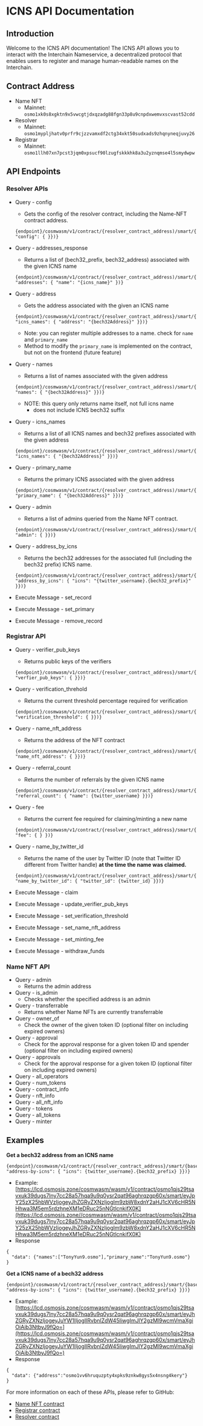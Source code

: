 # ICNS API Documentation

Introduction
------------

Welcome to the ICNS API documentation! The ICNS API allows you to interact with the Interchain Nameservice, a decentralized protocol that enables users to register and manage human-readable names on the Interchain.

Contract Address
----------------

*   Name NFT
    *   Mainnet:  `osmo1xk0s8xgktn9x5vwcgtjdxqzadg88fgn33p8u9cnpdxwemvxscvast52cdd`
*   Resolver
    *   Mainnet:  `osmo1mypljhatv0prfr9cjzzvamxdf2ctg34xkt50sudxads9zhqnyneqjuvy26`
*   Registrar
    *   Mainnet:  `osmo1llh07xn7pcst3jqm0xpsucf90lzugfskkkhk8a3u2yznqmse4l5smydwpw`

API Endpoints
-------------

### Resolver APIs

*   Query - config
    *   Gets the config of the resolver contract, including the Name-NFT contract address.
    
    ```plain
    {endpoint}/cosmwasm/v1/contract/{resolver_contract_address)/smart/{base64Encoding({ "config": { }})}
    ```
    
*   Query - addresses\_response
    *   Returns a list of (bech32\_prefix, bech32\_address) associated with the given ICNS name
    
    ```plain
    {endpoint}/cosmwasm/v1/contract/{resolver_contract_address)/smart/{base64Encoding({ "addresses": { "name": "{icns_name}" })}
    ```
    
*   Query - address
    *   Gets the address associated with the given an ICNS name
    
    ```plain
    {endpoint}/cosmwasm/v1/contract/{resolver_contract_address}/smart/{base64Encoding({ "icns_names": { "address": "{bech32Address}" }})} 
    ```
    
    *   Note: you can register multiple addresses to a name. check for `name` and `primary_name`
    *   Method to modify the `primary_name` is implemented on the contract, but not on the frontend (future feature)
*   Query - names
    *   Returns a list of names associated with the given address
    
    ```plain
    {endpoint}/cosmwasm/v1/contract/{resolver_contract_address)/smart/{base64Encoding({ "names": { "{bech32Address}" }})}
    ```
    
    *   NOTE: this query only returns name itself, not full icns name
        *   does not include ICNS bech32 suffix
*   Query - icns\_names
    *   Returns a list of all ICNS names and bech32 prefixes associated with the given address
    
    ```plain
    {endpoint}/cosmwasm/v1/contract/{resolver_contract_address)/smart/{base64Encoding({ "icns_names": { "{bech32Address}" }})}
    ```
    
*   Query - primary\_name
    *   Returns the primary ICNS associated with the given address
    
    ```plain
    {endpoint}/cosmwasm/v1/contract/{resolver_contract_address)/smart/{base64Encoding({ "primary_name": { "{bech32Address}" }})}
    ```
    
*   Query - admin
    *   Returns a list of admins queried from the Name NFT contract.
    
    ```plain
    {endpoint}/cosmwasm/v1/contract/{resolver_contract_address}/smart/{base64Encoding({ "admin": { }})}
    ```
    
*   Query - address\_by\_icns
    *   Returns the bech32 addresses for the associated full (including the bech32 prefix) ICNS name.
    
    ```plain
    {endpoint}/cosmwasm/v1/contract/{resolver_contract_address}/smart/{base64Encoding({ "address_by_icns": { "icns": "{twitter_username}.{bech32_prefix}" }})}
    ```
    
*   Execute Message - set\_record
*   Execute Message - set\_primary
*   Execute Message - remove\_record

### Registrar API

*   Query - verifier\_pub\_keys
    *   Returns public keys of the verifiers
    
    ```plain
    {endpoint}/cosmwasm/v1/contract/{resolver_contract_address}/smart/{base64Encoding({ "verfier_pub_keys": { }})}
    ```
    
*   Query - verification\_threhold
    *   Returns the current threshold percentage required for verification
    
    ```plain
    {endpoint}/cosmwasm/v1/contract/{resolver_contract_address}/smart/{base64Encoding({ "verification_threshold": { }})}
    ```
    
*   Query - name\_nft\_address
    *   Returns the address of the NFT contract
    
    ```plain
    {endpoint}/cosmwasm/v1/contract/{resolver_contract_address}/smart/{base64Encoding({ "name_nft_address": { }})}
    ```
    
*   Query - referral\_count
    *   Returns the number of referrals by the given ICNS name
    
    ```plain
    {endpoint}/cosmwasm/v1/contract/{resolver_contract_address}/smart/{base64Encoding({ "referral_count": { "name": {twitter_username} }})}
    ```
    
*   Query - fee
    *   Returns the current fee required for claiming/minting a new name
    
    ```plain
    {endpoint}/cosmwasm/v1/contract/{resolver_contract_address}/smart/{base64Encoding({ "fee": { } })}
    ```
    
*   Query - name\_by\_twitter\_id
    *   Returns the name of the user by Twitter ID (note that Twitter ID different from Twitter handle) **at the time the name was claimed.**
    
    ```plain
    {endpoint}/cosmwasm/v1/contract/{resolver_contract_address}/smart/{base64Encoding({ "name_by_twitter_id": { "twitter_id": {twitter_id} }})}
    ```
    
*   Execute Message - claim
*   Execute Message - update\_verifier\_pub\_keys
*   Execute Message - set\_verification\_threshold
*   Execute Message - set\_name\_nft\_address
*   Execute Message - set\_minting\_fee
*   Execute Message - withdraw\_funds

### **Name NFT API**

*   Query - admin
    *   Returns the admin address
*   Query - is\_admin
    *   Checks whether the specified address is an admin
*   Query - transferrable
    *   Returns whether Name NFTs are currently transferrable
*   Query - owner\_of
    *   Check the owner of the given token ID (optional filter on including expired owners)
*   Query - approval
    *   Check for the approval response for a given token ID and spender (optional filter on including expired owners)
*   Query - approvals
    *   Check for the approval response for a given token ID (optional filter on including expired owners)
*   Query - all\_operators
*   Query - num\_tokens
*   Query - contract\_info
*   Query - nft\_info
*   Query - all\_nft\_info
*   Query - tokens
*   Query - all\_tokens
*   Query - minter

Examples
--------

**Get a bech32 address from an ICNS name**

```plain
{endpoint}/cosmwasm/v1/contract/{resolver_contract_address}/smart/{base64Encoding({ "address-by-icns": { "icns": {twitter_username}.{bech32_prefix} }})}
```

*   Example: [https://lcd.osmosis.zone/cosmwasm/wasm/v1/contract/osmo1qjs29tsavxuk39dugs7lny7cc28a57hqa9u9q0ysr2qat96aghrqzgp60x/smart/eyJpY25zX25hbWVzIjogeyJhZGRyZXNzIjogIm9zbW8xdnY2aHJ1cXV6cHR5NHhwa3M5em5rdzhneXM1eDRuc25nNGtlcnkifX0K](https://lcd.osmosis.zone//cosmwasm/wasm/v1/contract/osmo1qjs29tsavxuk39dugs7lny7cc28a57hqa9u9q0ysr2qat96aghrqzgp60x/smart/eyJpY25zX25hbWVzIjogeyJhZGRyZXNzIjogIm9zbW8xdnY2aHJ1cXV6cHR5NHhwa3M5em5rdzhneXM1eDRuc25nNGtlcnkifX0K)
*   Response

```plain
{
  "data": {"names":["TonyYun9.osmo"],"primary_name":"TonyYun9.osmo"}
}
```

  

**Get a ICNS name of a bech32 address**

```plain
{endpoint}/cosmwasm/v1/contract/{resolver_contract_address}/smart/{base64Encoding({ "address-by-icns": { "icns": {twitter_username}.{bech32_prefix} }})}
```

*   Example: [https://lcd.osmosis.zone/cosmwasm/wasm/v1/contract/osmo1qjs29tsavxuk39dugs7lny7cc28a57hqa9u9q0ysr2qat96aghrqzgp60x/smart/eyJhZGRyZXNzIjogeyJuYW1lIjogIlRvbnlZdW45IiwgImJlY2gzMl9wcmVmaXgiOiAib3NtbyJ9fQo=](https://lcd.osmosis.zone/cosmwasm/wasm/v1/contract/osmo1qjs29tsavxuk39dugs7lny7cc28a57hqa9u9q0ysr2qat96aghrqzgp60x/smart/eyJhZGRyZXNzIjogeyJuYW1lIjogIlRvbnlZdW45IiwgImJlY2gzMl9wcmVmaXgiOiAib3NtbyJ9fQo=)
*   Response

```plain
{
  "data": {"address":"osmo1vv6hruquzpty4xpks9znkw8gys5x4nsng4kery"}
}

```

  

For more information on each of these APIs, please refer to GitHub:

*   [Name NFT contract](https://github.com/icns-xyz/icns/blob/main/contracts/icns-name-nft/src/msg.rs)
*   [Registrar contract](https://github.com/icns-xyz/icns/blob/main/contracts/icns-registrar/src/msg.rs)
*   [Resolver contract](https://github.com/icns-xyz/icns/blob/main/contracts/icns-resolver/src/msg.rs)
